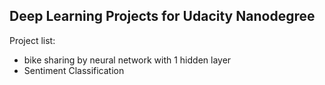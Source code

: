## Deep Learning Projects for Udacity Nanodegree ##

Project list:

- bike sharing by neural network with 1 hidden layer
- Sentiment Classification
